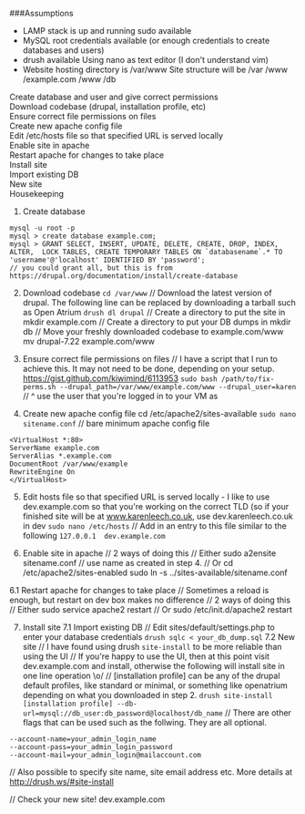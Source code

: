 ###Assumptions
* LAMP stack is up and running
sudo available
* MySQL root credentials available (or enough credentials to create databases and users)
* drush available
Using nano as text editor (I don't understand vim)
* Website hosting directory is /var/www
Site structure will be
/var
/www
/example.com
/www
/db


Create database and user and give correct permissions  
Download codebase (drupal, installation profile, etc)  
Ensure correct file permissions on files  
Create new apache config file  
Edit /etc/hosts file so that specified URL is served locally  
Enable site in apache  
Restart apache for changes to take place  
Install site  
Import existing DB  
New site  
Housekeeping  

1. Create database
```
mysql -u root -p
mysql > create database example.com;
mysql > GRANT SELECT, INSERT, UPDATE, DELETE, CREATE, DROP, INDEX, ALTER,  LOCK TABLES, CREATE TEMPORARY TABLES ON `databasename`.* TO  'username'@'localhost' IDENTIFIED BY 'password'; 
// you could grant all, but this is from https://drupal.org/documentation/install/create-database
```

2. Download codebase
`cd /var/www`
// Download the latest version of drupal. The following line can be replaced by downloading a tarball such as Open Atrium
`drush dl drupal`
// Create a directory to put the site in
mkdir example.com
// Create a directory to put your DB dumps in
mkdir db
// Move your freshly downloaded codebase to example.com/www
mv drupal-7.22 example.com/www

3. Ensure correct file permissions on files
// I have a script that I run to achieve this. It may not need to be done, depending on your setup. https://gist.github.com/kiwimind/6113953
`sudo bash /path/to/fix-perms.sh --drupal_path=/var/www/example.com/www --drupal_user=karen`  
// ^ use the user that you're logged in to your VM as

4. Create new apache config file
cd /etc/apache2/sites-available
 `sudo nano sitename.conf`
// bare minimum apache config file
```
<VirtualHost *:80>
ServerName example.com
ServerAlias *.example.com
DocumentRoot /var/www/example
RewriteEngine On
</VirtualHost>
```

5. Edit hosts file so that specified URL is served locally - I like to use dev.example.com so that you're working on the correct TLD (so if your finished site will be at www.karenleech.co.uk, use dev.karenleech.co.uk in dev
`sudo nano /etc/hosts`
// Add in an entry to this file similar to the following
`127.0.0.1  dev.example.com`

6. Enable site in apache
// 2 ways of doing this
// Either
sudo a2ensite sitename.conf // use name as created in step 4.
// Or
cd /etc/apache2/sites-enabled
sudo ln -s ../sites-available/sitename.conf

6.1 Restart apache for changes to take place
// Sometimes a reload is enough, but restart on dev box makes no difference
// 2 ways of doing this
// Either
sudo service apache2 restart
// Or
sudo /etc/init.d/apache2 restart

7. Install site
7.1 Import existing DB
// Edit sites/default/settings.php to enter your database credentials
`drush sqlc < your_db_dump.sql`
7.2 New site
// I have found using drush `site-install` to be more reliable than using the UI
// If you're happy to use the UI, then at this point visit dev.example.com and install, otherwise the following will install site in one line operation \o/
// [installation profile] can be any of the drupal default profiles, like standard or minimal, or something like openatrium depending on what you downloaded in step 2.
`drush site-install [installation profile] --db-url=mysql://db_user:db_password@localhost/db_name`
// There are other flags that can be used such as the follwing. They are all optional.
```
--account-name=your_admin_login_name
--account-pass=your_admin_login_password
--account-mail=your_admin_login@mailaccount.com
```
// Also possible to specify site name, site email address etc. More details at http://drush.ws/#site-install

// Check your new site! dev.example.com
